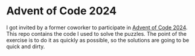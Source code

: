 # Advent of Code 2024

I got invited by a former coworker to participate in [Advent of Code 2024](https://adventofcode.com/2024). This repo contains the code I used to solve the puzzles. The point of the exercise is to do it as quickly as possible, so the solutions are going to be quick and dirty.